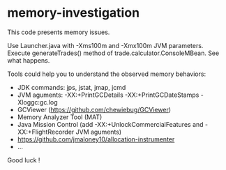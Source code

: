 # memory-investigation

This code presents memory issues.

Use Launcher.java with -Xms100m and -Xmx100m JVM parameters. Execute generateTrades() method of trade.calculator.ConsoleMBean. See what happens.


Tools could help you to understand the observed memory behaviors:
- JDK commands: jps, jstat, jmap, jcmd
- JVM aguments: -XX:+PrintGCDetails -XX:+PrintGCDateStamps -Xloggc:gc.log
- GCViewer (https://github.com/chewiebug/GCViewer)
- Memory Analyzer Tool (MAT)
- Java Mission Control (add -XX:+UnlockCommercialFeatures and -XX:+FlightRecorder JVM aguments)
- https://github.com/jmaloney10/allocation-instrumenter
- ...

Good luck !

